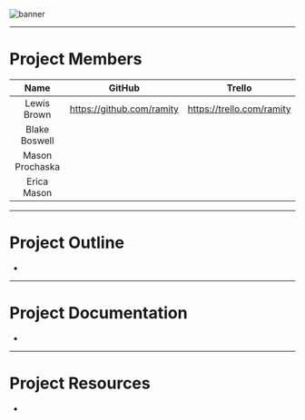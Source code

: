 ![banner](https://upload.wikimedia.org/wikipedia/commons/thumb/2/23/Supreme-logo-newyork.png/1200px-Supreme-logo-newyork.png)

---

# Project Members

|      Name       |          GitHub           |          Trello           |
| :-------------: | :-----------------------: | :-----------------------: |
|   Lewis Brown   | https://github.com/ramity | https://trello.com/ramity |
|  Blake Boswell  |                           |                           |
| Mason Prochaska |                           |                           |
|   Erica Mason   |                           |                           |

---

# Project Outline

- ​

---

# Project Documentation

- ​

---

# Project Resources

- ​